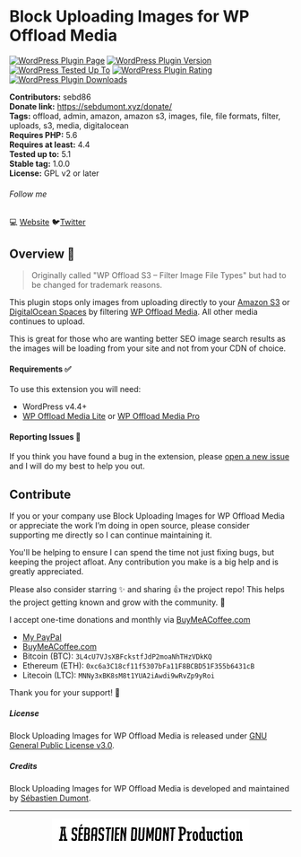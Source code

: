 # Block Uploading Images for WP Offload Media

[![WordPress Plugin Page](https://img.shields.io/badge/WordPress-%E2%86%92-lightgrey.svg?style=flat-square)](https://wordpress.org/plugins/wp-offload-s3-filter-image-file-types/)
[![WordPress Plugin Version](https://img.shields.io/wordpress/plugin/v/wp-offload-s3-filter-image-file-types.svg?style=flat)](https://wordpress.org/plugins/wp-offload-s3-filter-image-file-types/) 
[![WordPress Tested Up To](https://img.shields.io/wordpress/v/wp-offload-s3-filter-image-file-types.svg?style=flat)](https://wordpress.org/plugins/wp-offload-s3-filter-image-file-types/)
[![WordPress Plugin Rating](https://img.shields.io/wordpress/plugin/r/wp-offload-s3-filter-image-file-types.svg?style=flat-square)](https://wordpress.org/support/view/plugin-reviews/wp-offload-s3-filter-image-file-types?filter=5)
[![WordPress Plugin Downloads](https://img.shields.io/wordpress/plugin/dt/wp-offload-s3-filter-image-file-types.svg?style=flat)](https://wordpress.org/plugins/wp-offload-s3-filter-image-file-types/)

**Contributors:** sebd86  
**Donate link:** https://sebdumont.xyz/donate/  
**Tags:** offload, admin, amazon, amazon s3, images, file, file formats, filter, uploads, s3, media, digitalocean  
**Requires PHP:** 5.6  
**Requires at least:** 4.4  
**Tested up to:** 5.1  
**Stable tag:** 1.0.0  
**License:** GPL v2 or later  

###### Follow me
💻 [Website](https://sebastiendumont.com) 🐦[Twitter](https://twitter.com/sebd86)

## Overview 🔔

> Originally called "WP Offload S3 – Filter Image File Types" but had to be changed for trademark reasons.

This plugin stops only images from uploading directly to your [Amazon S3](http://aws.amazon.com/s3/) or [DigitalOcean Spaces](https://www.digitalocean.com/products/spaces/) by filtering [WP Offload Media](https://deliciousbrains.com/wp-offload-media/). All other media continues to upload.

This is great for those who are wanting better SEO image search results as the images will be loading from your site and not from your CDN of choice.


#### Requirements ✅

To use this extension you will need:

* WordPress v4.4+
* [WP Offload Media Lite](https://wordpress.org/plugins/amazon-s3-and-cloudfront/) or [WP Offload Media Pro](https://deliciousbrains.com/wp-offload-media/)


#### Reporting Issues 📝

If you think you have found a bug in the extension, please [open a new issue](https://github.com/seb86/block-uploading-images-for-wp-offload-media/issues/new) and I will do my best to help you out.


## Contribute

If you or your company use Block Uploading Images for WP Offload Media or appreciate the work I’m doing in open source, please consider supporting me directly so I can continue maintaining it.

You'll be helping to ensure I can spend the time not just fixing bugs, but keeping the project afloat. Any contribution you make is a big help and is greatly appreciated.

Please also consider starring ✨ and sharing 👍 the project repo! This helps the project getting known and grow with the community. 🙏

I accept one-time donations and monthly via [BuyMeACoffee.com](https://www.buymeacoffee.com/sebastien)
- [My PayPal](https://www.paypal.me/codebreaker)
- [BuyMeACoffee.com](https://www.buymeacoffee.com/sebastien)
- Bitcoin (BTC): `3L4cU7VJsXBFckstfJdP2moaNhTHzVDkKQ`
- Ethereum (ETH): `0xc6a3C18cf11f5307bFa11F8BCBD51F355b6431cB`
- Litecoin (LTC): `MNNy3xBK8sM8t1YUA2iAwdi9wRvZp9yRoi`

Thank you for your support! 🙌


##### License

Block Uploading Images for WP Offload Media is released under [GNU General Public License v3.0](http://www.gnu.org/licenses/gpl-3.0.html).


##### Credits

Block Uploading Images for WP Offload Media is developed and maintained by [Sébastien Dumont](https://sebastiendumont.com/about/).

---

<p align="center">
	<img src="https://raw.githubusercontent.com/seb86/my-open-source-readme-template/master/a-sebastien-dumont-production.png" width="353">
</p>
